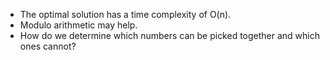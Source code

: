 - The optimal solution has a time complexity of O(n).
- Modulo arithmetic may help.
- How do we determine which numbers can be picked together and which ones cannot?
